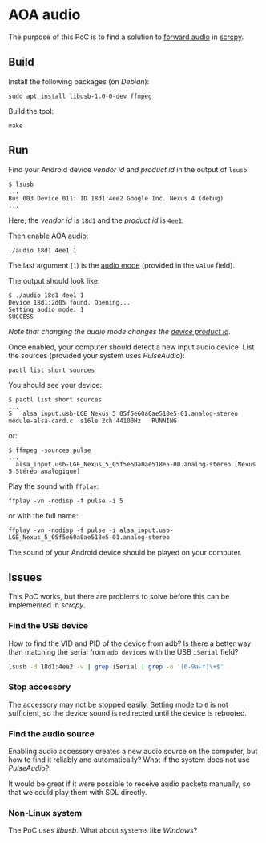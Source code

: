 # AOA audio

The purpose of this PoC is to find a solution to [forward audio][issue14] in
[scrcpy].

[issue14]: https://github.com/Genymobile/scrcpy/issues/14
[scrcpy]: https://github.com/Genymobile/scrcpy

## Build

Install the following packages (on _Debian_):

    sudo apt install libusb-1.0-0-dev ffmpeg

Build the tool:

    make


## Run

Find your Android device _vendor id_ and _product id_ in the output of `lsusb`:

    $ lsusb
    ...
    Bus 003 Device 011: ID 18d1:4ee2 Google Inc. Nexus 4 (debug)
    ...

Here, the _vendor id_ is `18d1` and the _product id_ is `4ee1`.

Then enable AOA audio:

    ./audio 18d1 4ee1 1

The last argument (`1`) is the [audio mode] (provided in the `value` field).

[audio mode]: https://source.android.com/devices/accessories/aoa2#audio-support

The output should look like:

    $ ./audio 18d1 4ee1 1
    Device 18d1:2d05 found. Opening...
    Setting audio mode: 1
    SUCCESS

_Note that changing the audio mode changes the [device product id][pid]._

[pid]: https://source.android.com/devices/accessories/aoa2#detecting-android-open-accessory-20-support

Once enabled, your computer should detect a new input audio device. List the
sources (provided your system uses _PulseAudio_):

    pactl list short sources

You should see your device:

    $ pactl list short sources
    ...
    5   alsa_input.usb-LGE_Nexus_5_05f5e60a0ae518e5-01.analog-stereo     module-alsa-card.c  s16le 2ch 44100Hz   RUNNING

or:

    $ ffmpeg -sources pulse
    ...
      alsa_input.usb-LGE_Nexus_5_05f5e60a0ae518e5-00.analog-stereo [Nexus 5 Stéréo analogique]

Play the sound with `ffplay`:

    ffplay -vn -nodisp -f pulse -i 5

or with the full name:

    ffplay -vn -nodisp -f pulse -i alsa_input.usb-LGE_Nexus_5_05f5e60a0ae518e5-01.analog-stereo

The sound of your Android device should be played on your computer.


## Issues

This PoC works, but there are problems to solve before this can be implemented
in _scrcpy_.


### Find the USB device

How to find the VID and PID of the device from adb? Is there a better way than
matching the serial from `adb devices` with the USB `iSerial` field?

```bash
lsusb -d 18d1:4ee2 -v | grep iSerial | grep -o '[0-9a-f]\+$'
```

### Stop accessory

The accessory may not be stopped easily. Setting mode to `0` is not sufficient,
so the device sound is redirected until the device is rebooted.


### Find the audio source

Enabling audio accessory creates a new audio source on the computer, but how to
find it reliably and automatically? What if the system does not use
_PulseAudio_?

It would be great if it were possible to receive audio packets manually, so that
we could play them with SDL directly.


### Non-Linux system

The PoC uses _libusb_. What about systems like _Windows_?

